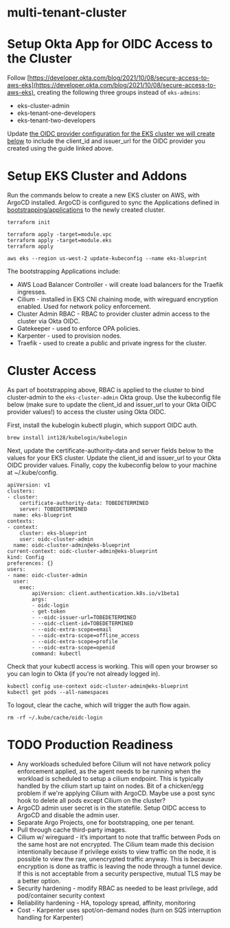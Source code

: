# multi-tenant-cluster

# Setup Okta App for OIDC Access to the Cluster

Follow [https://developer.okta.com/blog/2021/10/08/secure-access-to-aws-eks](https://developer.okta.com/blog/2021/10/08/secure-access-to-aws-eks), creating
the following three groups instead of `eks-admins`:

- eks-cluster-admin
- eks-tenant-one-developers
- eks-tenant-two-developers

Update [the OIDC provider configuration for the EKS cluster we will create below](./terraform/variables.tf) to include the client_id and issuer_url for the OIDC provider you created using the guide linked above.

# Setup EKS Cluster and Addons

Run the commands below to create a new EKS cluster on AWS, with ArgoCD installed. ArgoCD is configured to sync the Applications defined in [bootstrapping/applications](./bootstrapping/applications) to the newly created cluster.

```
terraform init

terraform apply -target=module.vpc
terraform apply -target=module.eks
terraform apply

aws eks --region us-west-2 update-kubeconfig --name eks-blueprint
```

The bootstrapping Applications include:

- AWS Load Balancer Controller - will create load balancers for the Traefik ingresses.
- Cilium - installed in EKS CNI chaining mode, with wireguard encryption enabled. Used for network policy enforcement.
- Cluster Admin RBAC - RBAC to provider cluster admin access to the cluster via Okta OIDC.
- Gatekeeper - used to enforce OPA policies.
- Karpenter - used to provision nodes.
- Traefik - used to create a public and private ingress for the cluster.

# Cluster Access

As part of bootstrapping above, RBAC is applied to the cluster to bind cluster-admin to the `eks-cluster-admin` Okta group. Use the kubeconfig file below (make sure to update the client_id and issuer_url to your Okta OIDC provider values!) to access the cluster using Okta OIDC.

First, install the kubelogin kubectl plugin, which support OIDC auth.

```
brew install int128/kubelogin/kubelogin
```

Next, update the certificate-authority-data and server fields below to the values for your EKS cluster. Update the client_id and issuer_url to your Okta OIDC provider values. Finally, copy the kubeconfig below to your machine at ~/.kube/config.

```
apiVersion: v1
clusters:
- cluster:
    certificate-authority-data: TOBEDETERMINED
    server: TOBEDETERMINED
  name: eks-blueprint
contexts:
- context:
    cluster: eks-blueprint
    user: oidc-cluster-admin
  name: oidc-cluster-admin@eks-blueprint
current-context: oidc-cluster-admin@eks-blueprint
kind: Config
preferences: {}
users:
- name: oidc-cluster-admin      
  user:
    exec:
        apiVersion: client.authentication.k8s.io/v1beta1
        args:
        - oidc-login
        - get-token
        - --oidc-issuer-url=TOBEDETERMINED
        - --oidc-client-id=TOBEDETERMINED
        - --oidc-extra-scope=email
        - --oidc-extra-scope=offline_access
        - --oidc-extra-scope=profile
        - --oidc-extra-scope=openid
        command: kubectl
 ```       

Check that your kubectl access is working. This will open your browser so you can login to Okta (if you're not already logged in).

```
kubectl config use-context oidc-cluster-admin@eks-blueprint
kubectl get pods --all-namespaces
```

To logout, clear the cache, which will trigger the auth flow again.

```
rm -rf ~/.kube/cache/oidc-login
```

# TODO Production Readiness

- Any workloads scheduled before Cilium will not have network policy enforcement applied, as the agent needs to be running when the workload is scheduled to setup a cilium endpoint. This is typically handled by the cilium start up taint on nodes. Bit of a chicken/egg problem if we're applying Cilium with ArgoCD. Maybe use a post sync hook to delete all pods except Cilium on the cluster?
- ArgoCD admin user secret is in the statefile. Setup OIDC access to ArgoCD and disable the admin user.
- Separate Argo Projects, one for bootstrapping, one per tenant.
- Pull through cache third-party images.
- Cilium w/ wireguard - it’s important to note that traffic between Pods on the same host are not encrypted. The Cilium team made this decision intentionally because if privilege exists to view traffic on the node, it is possible to view the raw, unencrypted traffic anyway. This is because encryption is done as traffic is leaving the node
through a tunnel device. If this is not acceptable from a security perspective, mutual TLS may be a better option.
- Security hardening - modify RBAC as needed to be least privilege, add pod/container security context
- Reliability hardening - HA, topology spread, affinity, monitoring
- Cost - Karpenter uses spot/on-demand nodes (turn on SQS interruption handling for Karpenter)
